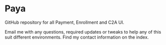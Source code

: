 # Paya
GitHub repository for all Payment, Enrollment and C2A UI.

Email me with any questions, required updates or tweaks to help any of this suit different environments. Find my contact information on the index.
